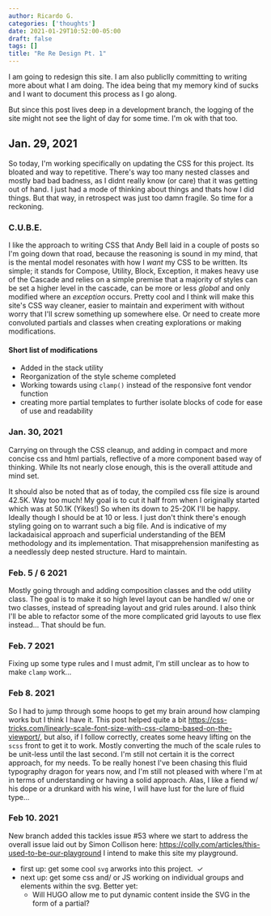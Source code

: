 ```yaml
---
author: Ricardo G.
categories: ['thoughts']
date: 2021-01-29T10:52:00-05:00
draft: false
tags: []
title: "Re Re Design Pt. 1"
---
```


I am going to redesign this site. I am also publiclly committing to writing more about what I am doing. The idea being that my memory kind of sucks and I want to document this process as I go along.

But since this post lives deep in a development branch, the logging of the site might not see the light of day for some time. I'm ok with that too.

## Jan. 29, 2021

So today, I'm working specifically on updating the CSS for this project. Its bloated and way to repetitive. There's way too many nested classes and mostly bad bad badness, as I didnt really know (or care) that it was getting out of hand. I just had a mode of thinking about things and thats how I did things. But that way, in retrospect was just too damn fragile. So time for a reckoning.

### C.U.B.E.

I like the approach to writing CSS that Andy Bell laid in a couple of posts so I'm going down that road, because the reasoning is sound in my mind, that is the mental model resonates with how I _want_ my CSS to be written. Its simple; it stands for Compose, Utility, Block, Exception, it makes heavy use of the Cascade and relies on a simple premise that a majority of styles can be set a higher level in the cascade, can be more or less _global_ and only modified where an _exception_ occurs. Pretty cool and I think will make this site's CSS way cleaner, easier to maintain and experiment with without worry that I'll screw something up somewhere else. Or need to create more convoluted partials and classes when creating explorations or making modifications.

#### Short list of modifications

- Added in the stack utility
- Reorganization of the style scheme completed
- Working towards using `clamp()` instead of the responsive font vendor function
- creating more partial templates to further isolate blocks of code for ease of use and readability

### Jan. 30, 2021

Carrying on through the CSS cleanup, and adding in compact and more concise css and html partials, reflective of a more component based way of thinking. While Its not nearly close enough, this is the overall attitude and mind set.

It should also be noted that as of today, the compiled css file size is around 42.5K. Way too much! My goal is to cut it half from when I originally started which was at 50.1K (Yikes!) So when its down to 25-20K I'll be happy. Ideally though I should be at 10 or less. I just don't think there's enough styling going on to warrant such a big file. And is indicative of my lackadaisical approach and superficial understanding of the BEM methodology and its implementation. That misapprehension manifesting as a needlessly deep nested structure. Hard to maintain.

### Feb. 5 / 6 2021

Mostly going through and adding composition classes and the odd utility class. The goal is to make it so high level layout can be handled w/ one or two classes, instead of spreading layout and grid rules around. I also think I'll be able to refactor some of the more complicated grid layouts to use flex instead... That should be fun.

### Feb. 7 2021

Fixing up some type rules and I must admit, I'm still unclear as to how to make `clamp` work...

### Feb 8. 2021

So I had to jump through some hoops to get my brain around how clamping works but I think I have it. This post helped quite a bit <https://css-tricks.com/linearly-scale-font-size-with-css-clamp-based-on-the-viewport/>, but also, if I follow correctly, creates some heavy lifting on the `scss` front to get it to work. Mostly converting the much of the scale rules to be unit-less until the last second. I'm still not certain it is the correct approach, for my needs. To be really honest I've been chasing this fluid typography dragon for years now, and I'm still not pleased with where I'm at in terms of understanding or having a solid approach. Alas, I like a fiend w/ his dope or a drunkard with his wine, I will have lust for the lure of fluid type...

### Feb 10. 2021

New branch added this tackles issue #53 where we start to address the overall issue laid out by Simon Collison here: <https://colly.com/articles/this-used-to-be-our-playground> I intend to make this site my playground.

- first up: get some cool `svg` arworks into this project.  ✓
- next up: get some css and/ or JS working on individual groups and elements within the svg. Better yet:
  - Will HUGO allow me to put dynamic content inside the SVG in the form of a partial?
  